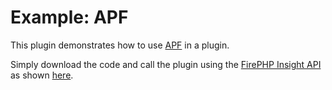 Example: APF
============

This plugin demonstrates how to use [APF](https://github.com/ajaxorg/apf) in a plugin.

Simply download the code and call the plugin using the [FirePHP Insight API](http://reference.developercompanion.com/#/Tools/FirePHPCompanion/API/)
as shown [here](https://github.com/firephp/ui-plugins/blob/master/packages/example-apf/tests/php/FirePHPTest.inc.php).
